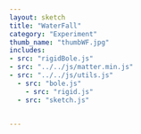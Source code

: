 ```yaml
---
layout: sketch
title: "WaterFall"
category: "Experiment"
thumb_name: "thumbWF.jpg"
includes:
- src: "rigidBole.js"
- src: "../../js/matter.min.js"
- src: "../../js/utils.js"
  - src: "bole.js"
    - src: "rigid.js"
  - src: "sketch.js"


---
```


<!--

  You can change the title, category and thumb as you like
  (just make sure the folder contain a jpg for the thumb with the correct name)
  Do not change the first line "layout: sketch"

  If you need to customize this html page:
    1) delete the line "layout: sketch"
    2) copy the content of "/_layouts/sketch.html" below.
    Make sure to leave one line of space between the markup above and the html code

-->
